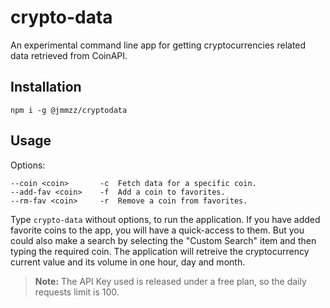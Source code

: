 # crypto-data

An experimental command line app for getting cryptocurrencies related data retrieved from CoinAPI.

## Installation

	npm i -g @jmmzz/cryptodata


## Usage

Options:

	--coin <coin>		-c	Fetch data for a specific coin.	
	--add-fav <coin>	-f 	Add a coin to favorites.
	--rm-fav <coin> 	-r	Remove a coin from favorites.

Type `crypto-data` without options, to run the application. If you have added favorite coins to the app, you will have a quick-access to them. But you could also make a search by selecting the "Custom Search" item and then typing the required coin. The application will retreive the cryptocurrency current value and its volume in one hour, day and month.

> **Note:** The API Key used is released under a free plan, so the daily requests limit is 100.
